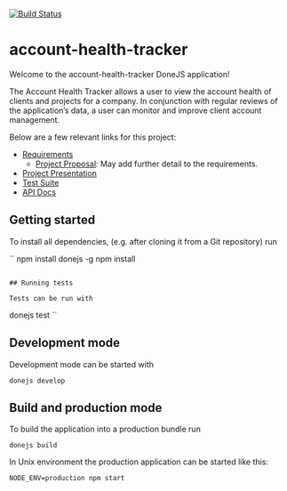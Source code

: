 [![Build Status](https://travis-ci.com/bitovi/account-health-tracker.svg?token=xTAmryZjTVyQKNkBxqdT&branch=master)](https://travis-ci.com/bitovi/account-health-tracker)

# account-health-tracker

Welcome to the account-health-tracker DoneJS application!

The Account Health Tracker allows a user to view the account health of clients and projects for a
company. In conjunction with regular reviews of the application’s data, a user can monitor and
improve client account management.

Below are a few relevant links for this project:

 - [Requirements](https://docs.google.com/document/d/1CtEKVizdT5nqX7Yb3ymWshR27sKLQo3VVoMo-ZzjBa4/edit)
    - [Project Proposal](https://docs.google.com/document/d/1f_Gt1fkquagXW63IaUPNEcLD6KiaJMY45t5Jj6iQE_Q/edit): May add further detail to the requirements.
 - [Project Presentation](https://docs.google.com/document/d/1CtEKVizdT5nqX7Yb3ymWshR27sKLQo3VVoMo-ZzjBa4/edit)
 - [Test Suite](https://ahm.testlodge.com/projects/18661/test_runs/224447/run?user_id=27211)
 - [API Docs](https://github.com/bitovi/account-health-tracker/wiki/API)

## Getting started

To install all dependencies, (e.g. after cloning it from a Git repository) run

``
npm install donejs -g
npm install
```

## Running tests

Tests can be run with

```
donejs test
``

## Development mode

Development mode can be started with

```
donejs develop
```

## Build and production mode

To build the application into a production bundle run

```
donejs build
```

In Unix environment the production application can be started like this:

```
NODE_ENV=production npm start
```
